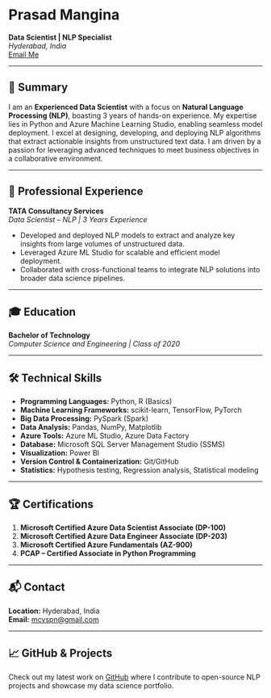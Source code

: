 # Prasad Mangina  
**Data Scientist | NLP Specialist**  
*Hyderabad, India*  
[Email Me](mailto:mcvspn@gmail.com)

---

## 🚀 Summary
I am an **Experienced Data Scientist** with a focus on **Natural Language Processing (NLP)**, boasting 3 years of hands-on experience. My expertise lies in Python and Azure Machine Learning Studio, enabling seamless model deployment. I excel at designing, developing, and deploying NLP algorithms that extract actionable insights from unstructured text data. I am driven by a passion for leveraging advanced techniques to meet business objectives in a collaborative environment.

---

## 💼 Professional Experience

**TATA Consultancy Services**  
*Data Scientist – NLP | 3 Years Experience*  

- Developed and deployed NLP models to extract and analyze key insights from large volumes of unstructured data.
- Leveraged Azure ML Studio for scalable and efficient model deployment.
- Collaborated with cross-functional teams to integrate NLP solutions into broader data science pipelines.

---

## 🎓 Education

**Bachelor of Technology**  
*Computer Science and Engineering | Class of 2020*

---

## 🛠️ Technical Skills

- **Programming Languages:** Python, R (Basics)
- **Machine Learning Frameworks:** scikit-learn, TensorFlow, PyTorch
- **Big Data Processing:** PySpark (Spark)
- **Data Analysis:** Pandas, NumPy, Matplotlib
- **Azure Tools:** Azure ML Studio, Azure Data Factory
- **Database:** Microsoft SQL Server Management Studio (SSMS)
- **Visualization:** Power BI
- **Version Control & Containerization:** Git/GitHub
- **Statistics:** Hypothesis testing, Regression analysis, Statistical modeling

---

## 🏆 Certifications

1. **Microsoft Certified Azure Data Scientist Associate (DP-100)**
2. **Microsoft Certified Azure Data Engineer Associate (DP-203)**
3. **Microsoft Certified Azure Fundamentals (AZ-900)**
4. **PCAP – Certified Associate in Python Programming**

---

## 📬 Contact

**Location:** Hyderabad, India  
**Email:** [mcvspn@gmail.com](mailto:mcvspn@gmail.com)

---

## 📈 GitHub & Projects
Check out my latest work on [GitHub](#) where I contribute to open-source NLP projects and showcase my data science portfolio.
